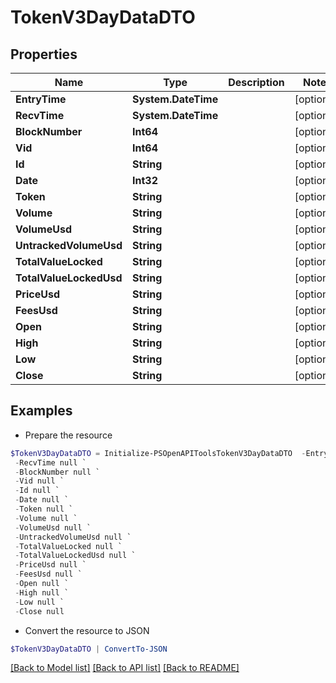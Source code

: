 # TokenV3DayDataDTO
## Properties

Name | Type | Description | Notes
------------ | ------------- | ------------- | -------------
**EntryTime** | **System.DateTime** |  | [optional] 
**RecvTime** | **System.DateTime** |  | [optional] 
**BlockNumber** | **Int64** |  | [optional] 
**Vid** | **Int64** |  | [optional] 
**Id** | **String** |  | [optional] 
**Date** | **Int32** |  | [optional] 
**Token** | **String** |  | [optional] 
**Volume** | **String** |  | [optional] 
**VolumeUsd** | **String** |  | [optional] 
**UntrackedVolumeUsd** | **String** |  | [optional] 
**TotalValueLocked** | **String** |  | [optional] 
**TotalValueLockedUsd** | **String** |  | [optional] 
**PriceUsd** | **String** |  | [optional] 
**FeesUsd** | **String** |  | [optional] 
**Open** | **String** |  | [optional] 
**High** | **String** |  | [optional] 
**Low** | **String** |  | [optional] 
**Close** | **String** |  | [optional] 

## Examples

- Prepare the resource
```powershell
$TokenV3DayDataDTO = Initialize-PSOpenAPIToolsTokenV3DayDataDTO  -EntryTime null `
 -RecvTime null `
 -BlockNumber null `
 -Vid null `
 -Id null `
 -Date null `
 -Token null `
 -Volume null `
 -VolumeUsd null `
 -UntrackedVolumeUsd null `
 -TotalValueLocked null `
 -TotalValueLockedUsd null `
 -PriceUsd null `
 -FeesUsd null `
 -Open null `
 -High null `
 -Low null `
 -Close null
```

- Convert the resource to JSON
```powershell
$TokenV3DayDataDTO | ConvertTo-JSON
```

[[Back to Model list]](../README.md#documentation-for-models) [[Back to API list]](../README.md#documentation-for-api-endpoints) [[Back to README]](../README.md)


